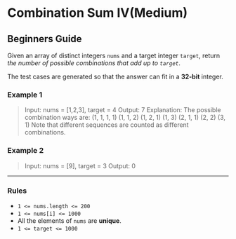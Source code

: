 # Combination Sum IV(Medium)

## Beginners Guide

Given an array of distinct integers `nums` and a target integer `target`, return *the number of possible combinations that add up to `target`*.

The test cases are generated so that the answer can fit in a **32-bit** integer.

### Example 1

> Input: nums = [1,2,3], target = 4
Output: 7
Explanation:
The possible combination ways are:
(1, 1, 1, 1)
(1, 1, 2)
(1, 2, 1)
(1, 3)
(2, 1, 1)
(2, 2)
(3, 1)
Note that different sequences are counted as different combinations.

### Example 2

> Input: nums = [9], target = 3
Output: 0

---

### Rules

* `1 <= nums.length <= 200`
* `1 <= nums[i] <= 1000`
* All the elements of `nums` are **unique**.
* `1 <= target <= 1000`
